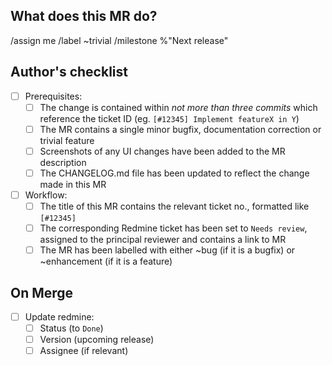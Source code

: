 ## What does this MR do?
<!--
Briefly describe what this MR is about.
Examples:
 Adds new document type: MyNewDocumentType
 Fixes js error in <some functionality>
-->

<!-- sets current user as assignee -->
/assign me
/label ~trivial
/milestone %"Next release"
<!-- Other recommended quick actions (remove # to apply):
#/request_review @af @jkh @tha @jdk @rkk @anj
#/label ~bug
#/label ~feature

-->


## Author's checklist
<!--
MRs must be marked as WIP until all checkboxes have been filled.
Checkboxes can be pre-filled before submitting the MR by replacing
[ ] with [x],
-->
- [ ] Prerequisites:
    - [ ] The change is contained within *not more than three commits* which reference the ticket ID (eg. `[#12345] Implement featureX in Y`)
    - [ ] The MR contains a single minor bugfix, documentation correction or trivial feature
    - [ ] Screenshots of any UI changes have been added to the MR description
    - [ ] The CHANGELOG.md file has been updated to reflect the change made in this MR
- [ ] Workflow:
    - [ ] The title of this MR contains the relevant ticket no., formatted like `[#12345]`
    - [ ] The corresponding Redmine ticket has been set to `Needs review`, assigned to the principal reviewer and contains a link to MR
    - [ ] The MR has been labelled with either ~bug (if it is a bugfix) or ~enhancement (if it is a feature)

## On Merge
- [ ] Update redmine:
    - [ ] Status (to `Done`)
    - [ ] Version (upcoming release)
    - [ ] Assignee (if relevant)
